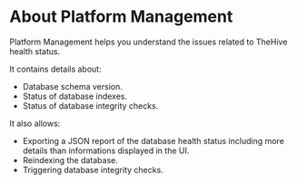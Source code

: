 # About Platform Management

Platform Management helps you understand the issues related to TheHive health status.

It contains details about:

* Database schema version.
* Status of database indexes.
* Status of database integrity checks.


It also allows:

* Exporting a JSON report of the database health status including more details than informations displayed in the UI.
* Reindexing the database.
* Triggering database integrity checks.

